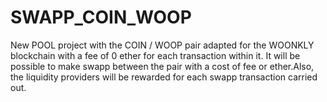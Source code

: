 # SWAPP_COIN_WOOP
New POOL project with the COIN / WOOP pair adapted for the WOONKLY blockchain with a fee of 0 ether for each transaction within it. It will be possible to make swapp between the pair with a cost of fee or ether.Also, the liquidity providers will be rewarded for each swapp transaction carried out.
